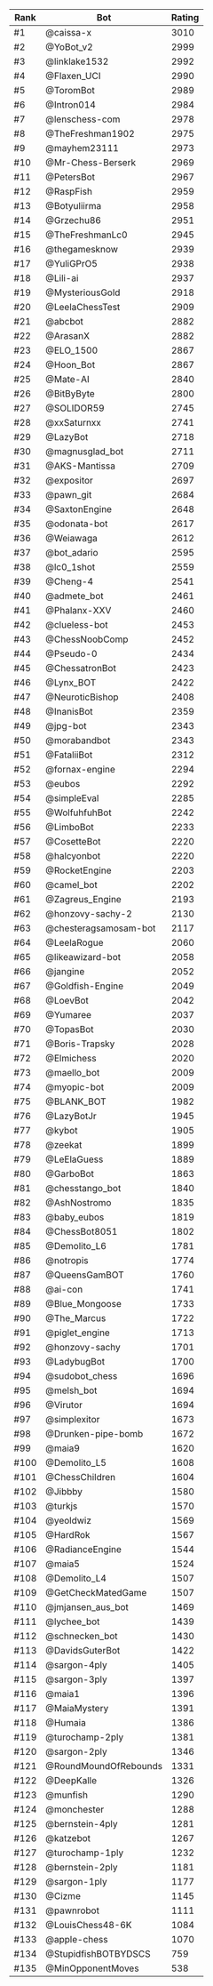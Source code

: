 Rank|Bot|Rating
---|---|---
#1|@caissa-x|3010
#2|@YoBot_v2|2999
#3|@linklake1532|2992
#4|@Flaxen_UCI|2990
#5|@ToromBot|2989
#6|@Intron014|2984
#7|@lenschess-com|2978
#8|@TheFreshman1902|2975
#9|@mayhem23111|2973
#10|@Mr-Chess-Berserk|2969
#11|@PetersBot|2967
#12|@RaspFish|2959
#13|@Botyuliirma|2958
#14|@Grzechu86|2951
#15|@TheFreshmanLc0|2945
#16|@thegamesknow|2939
#17|@YuliGPrO5|2938
#18|@Lili-ai|2937
#19|@MysteriousGold|2918
#20|@LeelaChessTest|2909
#21|@abcbot|2882
#22|@ArasanX|2882
#23|@ELO_1500|2867
#24|@Hoon_Bot|2867
#25|@Mate-AI|2840
#26|@BitByByte|2800
#27|@SOLIDOR59|2745
#28|@xxSaturnxx|2741
#29|@LazyBot|2718
#30|@magnusglad_bot|2711
#31|@AKS-Mantissa|2709
#32|@expositor|2697
#33|@pawn_git|2684
#34|@SaxtonEngine|2648
#35|@odonata-bot|2617
#36|@Weiawaga|2612
#37|@bot_adario|2595
#38|@lc0_1shot|2559
#39|@Cheng-4|2541
#40|@admete_bot|2461
#41|@Phalanx-XXV|2460
#42|@clueless-bot|2453
#43|@ChessNoobComp|2452
#44|@Pseudo-0|2434
#45|@ChessatronBot|2423
#46|@Lynx_BOT|2422
#47|@NeuroticBishop|2408
#48|@InanisBot|2359
#49|@jpg-bot|2343
#50|@morabandbot|2343
#51|@FataliiBot|2312
#52|@fornax-engine|2294
#53|@eubos|2292
#54|@simpleEval|2285
#55|@WolfuhfuhBot|2242
#56|@LimboBot|2233
#57|@CosetteBot|2220
#58|@halcyonbot|2220
#59|@RocketEngine|2203
#60|@camel_bot|2202
#61|@Zagreus_Engine|2193
#62|@honzovy-sachy-2|2130
#63|@chesteragsamosam-bot|2117
#64|@LeelaRogue|2060
#65|@likeawizard-bot|2058
#66|@jangine|2052
#67|@Goldfish-Engine|2049
#68|@LoevBot|2042
#69|@Yumaree|2037
#70|@TopasBot|2030
#71|@Boris-Trapsky|2028
#72|@Elmichess|2020
#73|@maello_bot|2009
#74|@myopic-bot|2009
#75|@BLANK_BOT|1982
#76|@LazyBotJr|1945
#77|@kybot|1905
#78|@zeekat|1899
#79|@LeElaGuess|1889
#80|@GarboBot|1863
#81|@chesstango_bot|1840
#82|@AshNostromo|1835
#83|@baby_eubos|1819
#84|@ChessBot8051|1802
#85|@Demolito_L6|1781
#86|@notropis|1774
#87|@QueensGamBOT|1760
#88|@ai-con|1741
#89|@Blue_Mongoose|1733
#90|@The_Marcus|1722
#91|@piglet_engine|1713
#92|@honzovy-sachy|1701
#93|@LadybugBot|1700
#94|@sudobot_chess|1696
#95|@melsh_bot|1694
#96|@Virutor|1694
#97|@simplexitor|1673
#98|@Drunken-pipe-bomb|1672
#99|@maia9|1620
#100|@Demolito_L5|1608
#101|@ChessChildren|1604
#102|@Jibbby|1580
#103|@turkjs|1570
#104|@yeoldwiz|1569
#105|@HardRok|1567
#106|@RadianceEngine|1544
#107|@maia5|1524
#108|@Demolito_L4|1507
#109|@GetCheckMatedGame|1507
#110|@jmjansen_aus_bot|1469
#111|@lychee_bot|1439
#112|@schnecken_bot|1430
#113|@DavidsGuterBot|1422
#114|@sargon-4ply|1405
#115|@sargon-3ply|1397
#116|@maia1|1396
#117|@MaiaMystery|1391
#118|@Humaia|1386
#119|@turochamp-2ply|1381
#120|@sargon-2ply|1346
#121|@RoundMoundOfRebounds|1331
#122|@DeepKalle|1326
#123|@munfish|1290
#124|@monchester|1288
#125|@bernstein-4ply|1281
#126|@katzebot|1267
#127|@turochamp-1ply|1232
#128|@bernstein-2ply|1181
#129|@sargon-1ply|1177
#130|@Cizme|1145
#131|@pawnrobot|1111
#132|@LouisChess48-6K|1084
#133|@apple-chess|1070
#134|@StupidfishBOTBYDSCS|759
#135|@MinOpponentMoves|538
